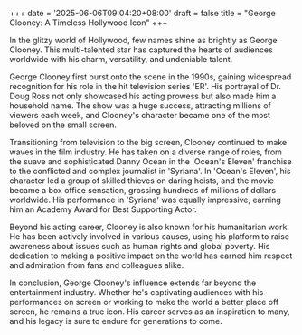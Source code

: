 +++
date = '2025-06-06T09:04:20+08:00'
draft = false
title = "George Clooney: A Timeless Hollywood Icon"
+++

In the glitzy world of Hollywood, few names shine as brightly as George Clooney. This multi-talented star has captured the hearts of audiences worldwide with his charm, versatility, and undeniable talent. 

George Clooney first burst onto the scene in the 1990s, gaining widespread recognition for his role in the hit television series 'ER'. His portrayal of Dr. Doug Ross not only showcased his acting prowess but also made him a household name. The show was a huge success, attracting millions of viewers each week, and Clooney's character became one of the most beloved on the small screen.

Transitioning from television to the big screen, Clooney continued to make waves in the film industry. He has taken on a diverse range of roles, from the suave and sophisticated Danny Ocean in the 'Ocean's Eleven' franchise to the conflicted and complex journalist in 'Syriana'. In 'Ocean's Eleven', his character led a group of skilled thieves on daring heists, and the movie became a box office sensation, grossing hundreds of millions of dollars worldwide. His performance in 'Syriana' was equally impressive, earning him an Academy Award for Best Supporting Actor.

Beyond his acting career, Clooney is also known for his humanitarian work. He has been actively involved in various causes, using his platform to raise awareness about issues such as human rights and global poverty. His dedication to making a positive impact on the world has earned him respect and admiration from fans and colleagues alike.

In conclusion, George Clooney's influence extends far beyond the entertainment industry. Whether he's captivating audiences with his performances on screen or working to make the world a better place off screen, he remains a true icon. His career serves as an inspiration to many, and his legacy is sure to endure for generations to come.